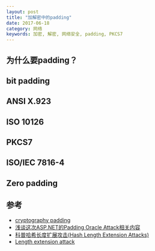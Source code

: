 ```yaml
---
layout: post
title: "加解密中的padding"
date: 2017-06-18
category: 网络
keywords: 加密, 解密, 网络安全, padding, PKCS7
---
```


## 为什么要padding？

## bit padding

## ANSI X.923

## ISO 10126

## PKCS7

## ISO/IEC 7816-4

## Zero padding



## 参考
* [cryptography padding](https://en.wikipedia.org/wiki/Padding_(cryptography))
* [浅谈这次ASP.NET的Padding Oracle Attack相关内容](http://www.cnblogs.com/JeffreyZhao/archive/2010/09/25/things-about-padding-oracle-vulnerability-in-asp-net.html)
* [科普哈希长度扩展攻击(Hash Length Extension Attacks)](http://www.freebuf.com/articles/web/31756.html)
* [Length extension attack](https://en.wikipedia.org/wiki/Length_extension_attack)
